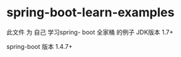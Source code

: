 # 				spring-boot-learn-examples
此文件 为 自己 学习spring- boot 全家桶 的例子 
JDK版本 1.7+

spring-boot 版本 1.4.7+
